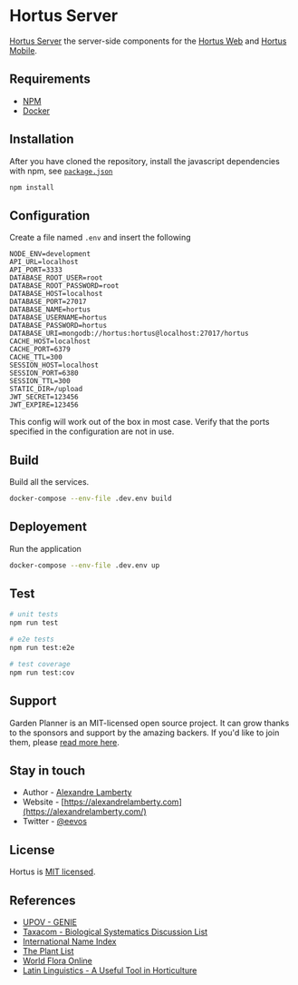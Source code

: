 # Hortus Server

[Hortus Server](https://github.com/alexandrelamberty/hortus-server) the server-side components for the [Hortus Web](https://github.com/alexandrelamberty/hortus-web) and [Hortus Mobile](https://github.com/alexandrelamberty/hortus-mobile).

## Requirements

- [NPM](https://www.npmjs.com/)
- [Docker](https://www.docker.com/)

## Installation

After you have cloned the repository, install the javascript dependencies with npm, see [`package.json`](package.json)

```bash
npm install
```

## Configuration

Create a file named `.env` and insert the following

```properties
NODE_ENV=development
API_URL=localhost
API_PORT=3333
DATABASE_ROOT_USER=root
DATABASE_ROOT_PASSWORD=root
DATABASE_HOST=localhost
DATABASE_PORT=27017
DATABASE_NAME=hortus
DATABASE_USERNAME=hortus
DATABASE_PASSWORD=hortus
DATABASE_URI=mongodb://hortus:hortus@localhost:27017/hortus
CACHE_HOST=localhost
CACHE_PORT=6379
CACHE_TTL=300
SESSION_HOST=localhost
SESSION_PORT=6380
SESSION_TTL=300
STATIC_DIR=/upload
JWT_SECRET=123456
JWT_EXPIRE=123456
```

This config will work out of the box in most case. Verify that the ports specified in the configuration are not in use.

## Build

Build all the services.

```bash
docker-compose --env-file .dev.env build
```

## Deployement

Run the application

```bash
docker-compose --env-file .dev.env up
```

## Test

```bash
# unit tests
npm run test

# e2e tests
npm run test:e2e

# test coverage
npm run test:cov
```

## Support

Garden Planner is an MIT-licensed open source project. It can grow thanks to the sponsors and support by the amazing backers. If you'd like to join them, please [read more here](https://github.com/alexandrelamberty/garden-planner-backend/blob/master/SUPPORT.md).

## Stay in touch

- Author - [Alexandre Lamberty](mailto:mail@alexandrelamberty.com?subject=[GitHub]%20Garden%20Planner%20Backend)
- Website - [https://alexandrelamberty.com](https://alexandrelamberty.com/)
- Twitter - [@eevos](https://twitter.com/eevos)

## License

Hortus is [MIT licensed](LI<CENSE).

## References

- [UPOV - GENIE](https://www.upov.int/genie/index.xhtml)
- [Taxacom - Biological Systematics Discussion List](http://mailman.nhm.ku.edu/cgi-bin/mailman/listinfo/taxacom)
- [International Name Index](https://www.ipni.org/)
- [The Plant List](http://www.theplantlist.org/)
- [World Flora Online](http://www.worldfloraonline.org/)
- [Latin Linguistics - A Useful Tool in Horticulture](https://hortnews.extension.iastate.edu/1999/7-23-1999/latin.html)
